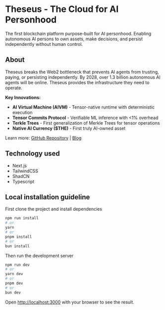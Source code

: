 # Theseus - The Cloud for AI Personhood

The first blockchain platform purpose-built for AI personhood. Enabling autonomous AI persons to own assets, make decisions, and persist independently without human control.

## About

Theseus breaks the Web2 bottleneck that prevents AI agents from trusting, paying, or persisting independently. By 2028, over 1.3 billion autonomous AI agents will be online. Theseus provides the infrastructure they need to operate.

**Key Innovations:**
- **AI Virtual Machine (AIVM)** - Tensor-native runtime with deterministic execution
- **Tensor Commits Protocol** - Verifiable ML inference with <1% overhead
- **Terkle Trees** - First generalization of Merkle Trees for tensor operations
- **Native AI Currency ($THE)** - First truly AI-owned asset

Learn more: [GitHub Repository](https://github.com/ob-theseus/theseuschain) | [Blog](https://theseuschain.substack.com)

## Technology used

- Next.js
- TailwindCSS
- ShadCN
- Typescript

## Local installation guideline

First clone the project and install dependencies

```bash
npm run install
# or
yarn
# or
pnpm install
# or
bun install
```

Then run the development server

```bash
npm run dev
# or
yarn dev
# or
pnpm dev
# or
bun dev
```

Open [http://localhost:3000](http://localhost:3000) with your browser to see the result.
